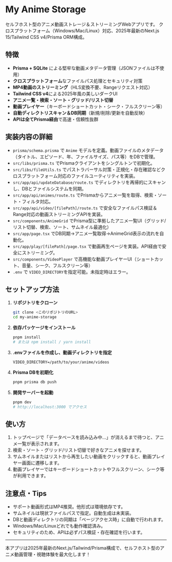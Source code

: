 
# My Anime Storage

セルフホスト型のアニメ動画ストレージ＆ストリーミングWebアプリです。
クロスプラットフォーム（Windows/Mac/Linux）対応、2025年最新のNext.js 15/Tailwind CSS v4/Prisma ORM構成。

## 特徴

- **Prisma + SQLite** による堅牢な動画メタデータ管理（JSONファイルは不使用）
- **クロスプラットフォーム**なファイルパス処理とセキュリティ対策
- **MP4動画のストリーミング**（HLS変換不要、Rangeリクエスト対応）
- **Tailwind CSS v4**による2025年風の美しいダークUI
- **アニメ一覧・検索・ソート・グリッド/リスト切替**
- **動画プレイヤー**（キーボードショートカット・シーク・フルスクリーン等）
- **自動ディレクトリスキャン＆DB同期**（新規/削除/更新を自動反映）
- **APIは全てPrisma経由**で高速・信頼性抜群

## 実装内容の詳細

- `prisma/schema.prisma` で `Anime` モデルを定義。動画ファイルのメタデータ（タイトル、エピソード、年、ファイルサイズ、パス等）をDBで管理。
- `src/libs/prisma.ts` でPrismaクライアントをシングルトンで初期化。
- `src/libs/fileUtils.ts` でパストラバーサル対策・正規化・存在確認などクロスプラットフォーム対応のファイルユーティリティを実装。
- `src/app/api/updateDatabase/route.ts` でディレクトリを再帰的にスキャンし、DBとファイルシステムを同期。
- `src/app/api/animes/route.ts` でPrismaからアニメ一覧を取得、検索・ソート・フィルタ対応。
- `src/app/api/video/[filePath]/route.ts` で安全なファイルパス検証＆Range対応の動画ストリーミングAPIを実装。
- `src/components/AnimeGrid` でPrisma型に準拠したアニメ一覧UI（グリッド/リスト切替、検索、ソート、サムネイル最適化）
- `src/app/page.tsx` でDB同期→アニメ一覧取得→AnimeGrid表示の流れを自動化。
- `src/app/play/[filePath]/page.tsx` で動画再生ページを実装。API経由で安全にストリーミング。
- `src/components/VideoPlayer` で高機能な動画プレイヤーUI（ショートカット、音量、シーク、フルスクリーン等）
- `.env` で `VIDEO_DIRECTORY`を指定可能。未指定時はエラー。

## セットアップ方法

1. **リポジトリをクローン**
   ```bash
   git clone <このリポジトリのURL>
   cd my-anime-storage
   ```
2. **依存パッケージをインストール**
   ```bash
   pnpm install
   # または npm install / yarn install
   ```
3. **.envファイルを作成し、動画ディレクトリを指定**
   ```env
   VIDEO_DIRECTORY=/path/to/your/anime/videos
   ```
4. **Prisma DBを初期化**
   ```bash
   pnpm prisma db push
   ```
5. **開発サーバーを起動**
   ```bash
   pnpm dev
   # http://localhost:3000 でアクセス
   ```

## 使い方

1. トップページで「データベースを読み込み中...」が消えるまで待つと、アニメ一覧が表示されます。
2. 検索・ソート・グリッド/リスト切替で好きなアニメを探せます。
3. サムネイルまたはリストから再生したい動画をクリックすると、動画プレイヤー画面に遷移します。
4. 動画プレイヤーではキーボードショートカットやフルスクリーン、シーク等が利用できます。

## 注意点・Tips

- サポート動画形式はMP4推奨。他形式は環境依存です。
- サムネイルは現状ファイルパスで指定。自動生成は未実装。
- DBと動画ディレクトリの同期は「ページアクセス時」に自動で行われます。
- Windows/Mac/Linuxどれでも動作確認済み。
- セキュリティのため、APIは必ずパス検証・存在確認を行います。

---
本アプリは2025年最新のNext.js/Tailwind/Prisma構成で、セルフホスト型のアニメ動画管理・視聴体験を最大化します！

